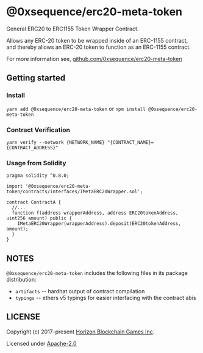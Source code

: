 @0xsequence/erc20-meta-token
============================

General ERC20 to ERC1155 Token Wrapper Contract.

Allows any ERC-20 token to be wrapped inside of an ERC-1155 contract, and thereby allows
an ERC-20 token to function as an ERC-1155 contract.

For more information see, [github.com/0xsequence/erc20-meta-token](https://github.com/0xsequence/erc20-meta-token)


## Getting started

### Install

`yarn add @0xsequence/erc20-meta-token` or `npm install @0xsequence/erc20-meta-token`

### Contract Verification

`yarn verify --network {NETWORK_NAME} "{CONTRACT_NAME}={CONTRACT_ADDRESS}"`

### Usage from Solidity

```solidity
pragma solidity ^0.8.0;

import '@0xsequence/erc20-meta-token/contracts/interfaces/IMetaERC20Wrapper.sol';

contract ContractA {
  //...
  function f(address wrapperAddress, address ERC20tokenAddress, uint256 amount) public {
    IMetaERC20Wrapper(wrapperAddress).deposit(ERC20tokenAddress, amount);
  }
}
```

## NOTES

`@0xsequence/erc20-meta-token` includes the following files in its package distribution:

* `artifacts` -- hardhat output of contract compilation
* `typings` -- ethers v5 typings for easier interfacing with the contract abis


## LICENSE

Copyright (c) 2017-present [Horizon Blockchain Games Inc](https://horizon.io).

Licensed under [Apache-2.0](https://github.com/0xsequence/erc-1155/blob/master/LICENSE)
